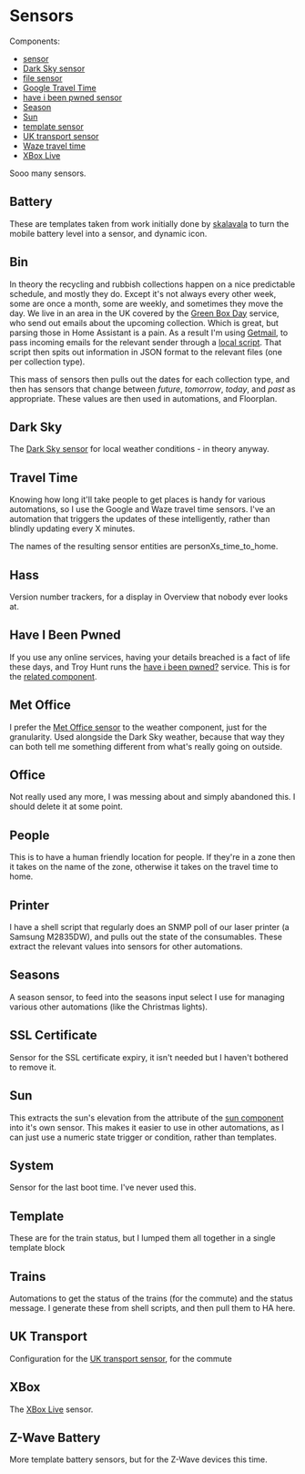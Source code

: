 # Sensors

Components:
* [sensor](https://home-assistant.io/components/sensor/)
* [Dark Sky sensor](https://home-assistant.io/components/sensor.darksky/) 
* [file sensor](https://home-assistant.io/components/sensor.file/)
* [Google Travel Time](https://home-assistant.io/components/sensor.google_travel_time/)
* [have i been pwned sensor](https://home-assistant.io/components/sensor.haveibeenpwned/)
* [Season](https://home-assistant.io/components/sensor.season/)
* [Sun](https://home-assistant.io/components/sun/)
* [template sensor](https://home-assistant.io/components/sensor.template/)
* [UK transport sensor](https://home-assistant.io/components/sensor.uk_transport/)
* [Waze travel time](https://www.home-assistant.io/components/sensor.waze_travel_time/)
* [XBox Live](https://home-assistant.io/components/sensor.xbox_live/)

Sooo many sensors.

## Battery

These are templates taken from work initially done by [skalavala](https://github.com/skalavala/smarthome) to turn the mobile battery level into a sensor, and dynamic icon.

## Bin

In theory the recycling and rubbish collections happen on a nice predictable schedule, and mostly they do. Except it's not always every other week, some are once a month, some are weekly, and sometimes they move the day. We live in an area in the UK covered by the [Green Box Day](http://www.greenboxday.co.uk/) service, who send out emails about the upcoming collection. Which is great, but parsing those in Home Assistant is a pain. As a result I'm using [Getmail](http://pyropus.ca/software/getmail/), to pass incoming emails for the relevant sender through a [local script](local/bin/parse-email). That script then spits out information in JSON format to the relevant files (one per collection type).

This mass of sensors then pulls out the dates for each collection type, and then has sensors that change between _future_, _tomorrow_, _today_, and _past_ as appropriate. These values are then used in automations, and Floorplan.

## Dark Sky

The [Dark Sky sensor](https://home-assistant.io/components/sensor.darksky/) for local weather conditions - in theory anyway.

## Travel Time

Knowing how long it'll take people to get places is handy for various automations, so I use the Google and Waze travel time sensors. I've an automation that triggers the updates of these intelligently, rather than blindly updating every X minutes.

The names of the resulting sensor entities are personXs_time_to_home.

## Hass

Version number trackers, for a display in Overview that nobody ever looks at.

## Have I Been Pwned

If you use any online services, having your details breached is a fact of life these days, and Troy Hunt runs the [have i been pwned?](https://haveibeenpwned.com/) service. This is for the [related component](https://home-assistant.io/components/sensor.haveibeenpwned/).

## Met Office

I prefer the [Met Office sensor](https://home-assistant.io/components/sensor.metoffice/) to the weather component, just for the granularity. Used alongside the Dark Sky weather, because that way they can both tell me something different from what's really going on outside.

## Office

Not really used any more, I was messing about and simply abandoned this. I should delete it at some point.

## People

This is to have a human friendly location for people. If they're in a zone then it takes on the name of the zone, otherwise it takes on the travel time to home. 

## Printer

I have a shell script that regularly does an SNMP poll of our laser printer (a Samsung M2835DW), and pulls out the state of the consumables. These extract the relevant values into sensors for other automations.

## Seasons

A season sensor, to feed into the seasons input select I use for managing various other automations (like the Christmas lights).

## SSL Certificate

Sensor for the SSL certificate expiry, it isn't needed but I haven't bothered to remove it.

## Sun

This extracts the sun's elevation from the attribute of the [sun component](https://home-assistant.io/components/sun/) into it's own sensor. This makes it easier to use in other automations, as I can just use a numeric state trigger or condition, rather than templates.

## System

Sensor for the last boot time. I've never used this.

## Template 

These are for the train status, but I lumped them all together in a single template block

## Trains

Automations to get the status of the trains (for the commute) and the status message. I generate these from shell scripts, and then pull them to HA here.

## UK Transport

Configuration for the [UK transport sensor](https://home-assistant.io/components/sensor.uk_transport/), for the commute

## XBox

The [XBox Live](https://home-assistant.io/components/sensor.xbox_live/) sensor.

## Z-Wave Battery

More template battery sensors, but for the Z-Wave devices this time.

